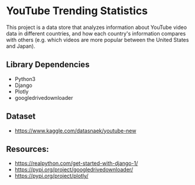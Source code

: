 # YouTube Trending Statistics

This project is a data store that analyzes information about YouTube video data in different countries, and how each country's information compares with others (e.g. which videos are more popular between the United States and Japan).

## Library Dependencies
*  Python3
*  Django
*  Plotly 
*  googledrivedownloader


## Dataset
* https://www.kaggle.com/datasnaek/youtube-new

## Resources:
* https://realpython.com/get-started-with-django-1/
* https://pypi.org/project/googledrivedownloader/
* https://pypi.org/project/plotly/
